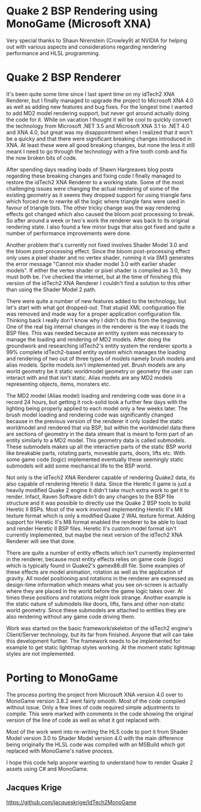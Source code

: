 # Quake 2 BSP Rendering using MonoGame (Microsoft XNA)

Very special thanks to Shaun Nirenstein (Crowley9) at NVIDIA for helping out with various aspects and considerations regarding rendering performance and HLSL programming.


# Quake 2 BSP Renderer

It's been quite some time since I last spent time on my idTech2 XNA Renderer, but I finally managed to upgrade the project to Microsoft XNA 4.0 as well as adding new features and bug fixes. For the longest time I wanted to add MD2 model rendering support, but never got around actually doing the code for it. While on vacation I thought it will be cool to quickly convert the technology from Microsoft .NET 3.5 and Microsoft XNA 3.1 to .NET 4.0 and XNA 4.0, but great was my disappointment when I realized that it won't be a quicky and that there were significant breaking changes introduced in XNA. At least these were all good breaking changes, but none the less it still meant I need to go through the technology with a fine tooth comb and fix the now broken bits of code.

After spending days reading loads of Shawn Hargreaves blog posts regarding these breaking changes and fixing code I finally managed to restore the idTech2 XNA Renderer to a working state. Some of the most challenging issues were changing the actual rendering of some of the existing geometry as it seems they dropped support for using triangle fans which forced me to rewrite all the logic where triangle fans were used in favour of triangle lists. The other tricky change was the way rendering effects got changed which also caused the bloom post processing to break. So after around a week or two's work the renderer was back to its original rendering state. I also found a few minor bugs that also got fixed and quite a number of performance improvements were done.

Another problem that's currently not fixed involves Shader Model 3.0 and the bloom post-processing effect. Since the bloom post-processing effect only uses a pixel shader and no vertex shader, running it via SM3 generates the error message "Cannot mix shader model 3.0 with earlier shader models". If either the vertex shader or pixel shader is compiled as 3.0, they must both be. I've checked the internet, but at the time of finishing this version of the idTech2 XNA Renderer I couldn't find a solution to this other than using the Shader Model 2 path.

There were quite a number of new features added to the technology, but let's start with what got dropped-out. That stupid XML configuration file was removed and made way for a proper application configuration file. Thinking back I really don't know why I didn't do this from the beginning. One of the real big internal changes in the renderer is the way it loads the BSP files. This was needed because an entity system was necessary to manage the loading and rendering of MD2 models. After doing the groundwork and researching idTech2's entity system the renderer sports a 99% complete idTech2-based entity system which manages the loading and rendering of two out of three types of models namely brush models and alias models. Sprite models isn't implemented yet. Brush models are any world geometry be it static worldmodel geometry or geometry the user can interact with and that isn't static. Alias models are any MD2 models representing objects, items, monsters etc.

The MD2 model (Alias model) loading and rendering code was done in a record 24 hours, but getting it rock-solid took a further few days with the lighting being properly applied to each model only a few weeks later. The brush model loading and rendering code was significantly changed because in the previous version of the renderer it only loaded the static worldmodel and rendered that via BSP, but within the worldmodel data there are sections of geometry in the data stream that is meant to form part of an entity similarly to a MD2 model. This geometry data is called submodels. These submodels makes up all the interactive parts of the static BSP world like breakable parts, rotating parts, moveable parts, doors, lifts etc. With some game code (logic) implemented eventually these seemingly static submodels will add some mechanical life to the BSP world.

Not only is the idTech2 XNA Renderer capable of rendering Quake2 data, its also capable of rendering Heretic II data. Since the Heretic II game is just a heavily modified Quake 2 engine it didn't take much extra work to get it to render. Infact, Raven Software didn't do any changes to the BSP file structure and it was possible to directly use the Quake 2 BSP tools to build Heretic II BSPs. Most of the work involved implementing Heretic II's M8 texture format which is only a modified Quake 2 WAL texture format. Adding support for Heretic II's M8 format enabled the renderer to be able to load and render Heretic II BSP files. Heretic II's custom model format isn't currently implemented, but maybe the next version of the idTech2 XNA Renderer will see that done.

There are quite a number of entity effects which isn't currently implemented in the renderer, because most entity effects relies on game code (logic) which is typically found in Quake2's gamex86.dll file. Some examples of these effects are model animation, rotation as well as the application of gravity. All model positioning and rotations in the renderer are expressed as design-time information which means what you see on-screen is actually where they are placed in the world before the game logic takes over. At times these positions and rotations might look strange. Another example is the static nature of submodels like doors, lifts, fans and other non-static world geometry. Since these submodels are attached to entities they are also rendering without any game code driving them.

Work was started on the basic framework/skeleton of the idTech2 engine's Client/Server technology, but its far from finished. Anyone that will can take this development further. The framework needs to be implemented for example to get static lightmap styles working. At the moment static lightmap styles are not implemented.


# Porting to MonoGame

The process porting the project from Microsoft XNA version 4.0 over to MonoGame version 3.8.2 went fairly smooth.
Most of the code compiled without issue. Only a few lines of code required simple adjustments to compile. This were marked with comments in the code showing the original version of the line of code as well as what it got replaced with.

Most of the work went into re-writing the HLS code to port it from Shader Model version 3.0 to Shader Model version 4.0 with the main difference being originally the HLSL code was compiled with an MSBuild which got replaced with MonoGame's native process.


I hope this code help anyone wanting to understand how to render Quake 2 assets using C# and MonoGame.

Jacques Krige
-------------
https://github.com/jacqueskrige/IdTech2MonoGame